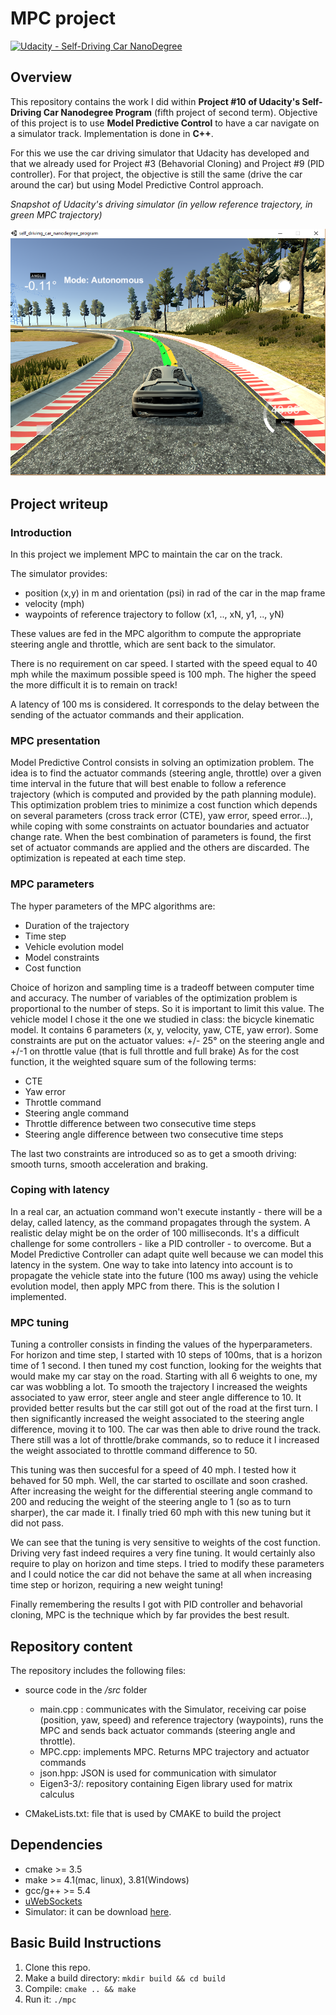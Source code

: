 ﻿# MPC project
[![Udacity - Self-Driving Car NanoDegree](https://s3.amazonaws.com/udacity-sdc/github/shield-carnd.svg)](http://www.udacity.com/drive)

## Overview
This repository contains the work I did within **Project #10 of Udacity's Self-Driving Car Nanodegree Program** (fifth project of second term). Objective of this project is to use **Model Predictive Control** to have a car navigate on a simulator track. Implementation is done in **C++**. 

For this we use the car driving simulator that Udacity has developed and that we already used for Project #3 (Behavorial Cloning) and Project #9 (PID controller). For that project, the objective is still the same (drive the car around the car) but using Model Predictive Control approach. 

*Snapshot of Udacity's driving simulator (in yellow reference trajectory, in green MPC trajectory)*

![](./Simulator.png)


## Project writeup

### Introduction 
In this project we implement MPC to maintain the car on the track. 

The simulator provides:
* position (x,y) in m and orientation (psi) in rad of the car in the map frame
* velocity (mph)
* waypoints of reference trajectory to follow (x1, .., xN, y1, .., yN)

These values are fed in the MPC algorithm to compute the appropriate steering angle and throttle, which are sent back to the simulator.

There is no requirement on car speed. I started with the speed equal to 40 mph while the maximum possible speed is 100 mph. The higher the speed the more difficult it is to remain on track! 

A latency of 100 ms is considered. It corresponds to the delay between the sending of the actuator commands and their application.

### MPC presentation
Model Predictive Control consists in solving an optimization problem. The idea is to find the actuator commands (steering angle, throttle) over a given time interval in the future that will best enable to follow a reference trajectory (which is computed and provided by the path planning module).
This optimization problem tries to minimize a cost function which depends on several parameters (cross track error (CTE), yaw error, speed error...), while coping with some constraints on actuator boundaries and actuator change rate. When the best combination of parameters is found, the first set of actuator commands are applied and the others are discarded. The optimization is repeated at each time step.
 
 ### MPC parameters
 The hyper parameters of the MPC algorithms are:
 - Duration of the trajectory
 - Time step
 - Vehicle evolution model
 - Model constraints
 - Cost function
 
Choice of horizon and sampling time is a tradeoff between computer time and accuracy. The number of variables of the optimization problem is proportional to the number of steps. So it is important to limit this value.
The vehicle model I chose it the one we studied in class: the bicycle kinematic model. It contains 6 parameters (x, y, velocity, yaw, CTE, yaw error).
Some constraints are put on the actuator values: +/- 25° on the steering angle and +/-1 on throttle value (that is full throttle and full brake)
As for the cost function, it the weighted square sum of the following terms:
* CTE
* Yaw error
* Throttle command
* Steering angle command
* Throttle difference between two consecutive time steps
* Steering angle difference between two consecutive time steps

The last two constraints are introduced so as to get a smooth driving: smooth turns, smooth acceleration and braking. 
 
### Coping with latency
In a real car, an actuation command won't execute instantly - there will be a delay, called latency, as the command propagates through the system. A realistic delay might be on the order of 100 milliseconds. 
It's a difficult challenge for some controllers - like a PID controller - to overcome. But a Model Predictive Controller can adapt quite well because we can model this latency in the system.
One way to take into latency into account is to propagate the vehicle state  into the future (100 ms away) using the vehicle evolution model, then apply MPC from there. This is the solution I implemented.

### MPC tuning 
Tuning a controller consists in finding the values of the hyperparameters.
For horizon and time step, I started with 10 steps of 100ms, that is a horizon time of 1 second. I then tuned my cost function, looking for the weights that would make my car stay on the road.
Starting with all 6 weights to one, my car was wobbling a lot. To smooth the trajectory I increased the weights associated to yaw error, steer angle and steer angle difference to 10. It provided better results but the car still got out of the road at the first turn. I then significantly increased the weight associated to the steering angle difference, moving it to 100. The car was then able to drive round the track. There still was a lot of throttle/brake commands, so to reduce it I increased the weight associated to throttle command difference to 50.

This tuning was then succesful for a speed of 40 mph. I tested how it behaved for 50 mph. Well, the car started to oscillate and soon crashed. After increasing the weight for the differential steering angle command to 200 and reducing the weight of the steering angle to 1 (so as to turn sharper), the car made it.
I finally tried 60 mph with this new tuning but it did not pass.

We can see that the tuning is very sensitive to weights of the cost function. Driving very fast indeed requires a very fine tuning.
It would certainly also require to play on horizon and time steps. I tried to modify these parameters and I could notice the car did not behave the same at all when increasing time step or horizon, requiring a new weight tuning!

Finally remembering the results I got with PID controller and behavorial cloning, MPC is the technique which by far provides the best result.

## Repository content

The repository includes the following files:

 - source code in the */src* folder
	 - main.cpp : communicates with the Simulator, receiving car poise (position, yaw, speed) and reference trajectory (waypoints), runs the MPC and sends back actuator commands (steering angle and throttle). 
	 - MPC.cpp:  implements MPC. Returns MPC trajectory and actuator commands
 	 - json.hpp: JSON is used for communication with simulator
	 - Eigen3-3/: repository containing Eigen library used for matrix calculus

 - CMakeLists.txt: file that is used by CMAKE to build the project 

## Dependencies

* cmake >= 3.5
* make >= 4.1(mac, linux), 3.81(Windows)
* gcc/g++ >= 5.4
* [uWebSockets](https://github.com/uWebSockets/uWebSockets)
* Simulator: it can be download [here](https://github.com/udacity/self-driving-car-sim/releases).

## Basic Build Instructions

1. Clone this repo.
2. Make a build directory: `mkdir build && cd build`
3. Compile: `cmake .. && make`
4. Run it: `./mpc`
 

